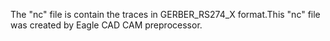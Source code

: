 The "nc" file is contain the traces in GERBER_RS274_X format.This "nc" file was created by Eagle CAD CAM preprocessor.
